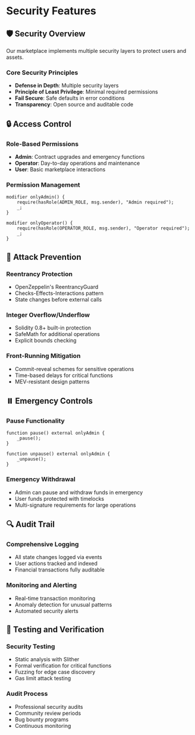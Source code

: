 # Security Features

## 🛡️ Security Overview

Our marketplace implements multiple security layers to protect users and assets.

### Core Security Principles

- **Defense in Depth**: Multiple security layers
- **Principle of Least Privilege**: Minimal required permissions
- **Fail Secure**: Safe defaults in error conditions
- **Transparency**: Open source and auditable code

## 🔒 Access Control

### Role-Based Permissions

- **Admin**: Contract upgrades and emergency functions
- **Operator**: Day-to-day operations and maintenance
- **User**: Basic marketplace interactions

### Permission Management

```solidity
modifier onlyAdmin() {
    require(hasRole(ADMIN_ROLE, msg.sender), "Admin required");
    _;
}

modifier onlyOperator() {
    require(hasRole(OPERATOR_ROLE, msg.sender), "Operator required");
    _;
}
```

## 🚫 Attack Prevention

### Reentrancy Protection

- OpenZeppelin's ReentrancyGuard
- Checks-Effects-Interactions pattern
- State changes before external calls

### Integer Overflow/Underflow

- Solidity 0.8+ built-in protection
- SafeMath for additional operations
- Explicit bounds checking

### Front-Running Mitigation

- Commit-reveal schemes for sensitive operations
- Time-based delays for critical functions
- MEV-resistant design patterns

## ⏸️ Emergency Controls

### Pause Functionality

```solidity
function pause() external onlyAdmin {
    _pause();
}

function unpause() external onlyAdmin {
    _unpause();
}
```

### Emergency Withdrawal

- Admin can pause and withdraw funds in emergency
- User funds protected with timelocks
- Multi-signature requirements for large operations

## 🔍 Audit Trail

### Comprehensive Logging

- All state changes logged via events
- User actions tracked and indexed
- Financial transactions fully auditable

### Monitoring and Alerting

- Real-time transaction monitoring
- Anomaly detection for unusual patterns
- Automated security alerts

## 🧪 Testing and Verification

### Security Testing

- Static analysis with Slither
- Formal verification for critical functions
- Fuzzing for edge case discovery
- Gas limit attack testing

### Audit Process

- Professional security audits
- Community review periods
- Bug bounty programs
- Continuous monitoring

